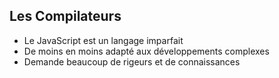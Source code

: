 ##  Les Compilateurs

* Le JavaScript est un langage imparfait
* De moins en moins adapté aux développements complexes
* Demande beaucoup de rigeurs et de connaissances
